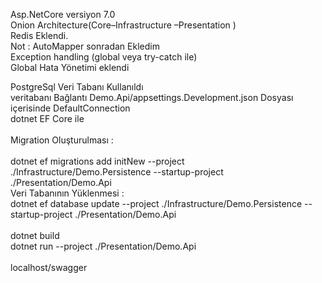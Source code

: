 Asp.NetCore versiyon 7.0
<br/>
Onion Architecture(Core–Infrastructure –Presentation )
<br/>
Redis Eklendi.<br/>
Not : AutoMapper sonradan Ekledim
<br/>
Exception handling (global veya try-catch ile)<br/>
Global Hata Yönetimi eklendi<br/>


PostgreSql Veri Tabanı Kullanıldı<br/>
veritabanı Bağlantı Demo.Api/appsettings.Development.json Dosyası içerisinde DefaultConnection
<br/>
dotnet EF Core ile<br/>
<br/>
Migration Oluşturulması : <br/>
<br/>
dotnet ef migrations add initNew --project ./Infrastructure/Demo.Persistence --startup-project ./Presentation/Demo.Api
<br/>
Veri Tabanının Yüklenmesi : <br/>
dotnet ef database update --project ./Infrastructure/Demo.Persistence --startup-project ./Presentation/Demo.Api
<br/>
<br/>
dotnet build<br/>
dotnet run --project ./Presentation/Demo.Api<br/>
<br/>
localhost/swagger<br/>